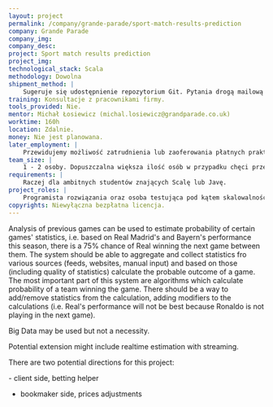 ```yaml
---
layout: project
permalink: /company/grande-parade/sport-match-results-prediction
company: Grande Parade
company_img:
company_desc:
project: Sport match results prediction
project_img:
technological_stack: Scala
methodology: Dowolna
shipment_method: |
    Sugeruje się udostępnienie repozytorium Git. Pytania drogą mailową lub na konsultacjach w siedzibie firmy Grand Parade, raz w tygodniu 1h.
training: Konsultacje z pracownikami firmy.
tools_provided: Nie.
mentor: Michał Łosiewicz (michal.losiewicz@grandparade.co.uk)
worktime: 160h
location: Zdalnie.
money: Nie jest planowana.
later_employment: |
    Przewidujemy możliwość zatrudnienia lub zaoferowania płatnych praktyk.
team_size: |
    1­ - 2 osoby. Dopuszczalna większa ilość osób w przypadku chęci przetestowania alternatywnych rozwiązań lub automatyzacji testów odporności (resilience tests).
requirements: |
    Raczej dla ambitnych studentów znających Scalę lub Javę.
project_roles: |
    Programista rozwiązania oraz osoba testująca pod kątem skalowalności i odporności.
copyrights: Niewyłączna bezpłatna licencja.
---
```

Analysis of previous games can be used to estimate probability of certain games' statistics, i.e. based on Real Madrid's and Bayern's performance this season, there is a 75% chance of Real winning the next game between them. The system should be able to aggregate and collect statistics fro various sources (feeds, websites, manual input) and based on those (including quality of statistics) calculate the probable outcome of a game. The most important part of this system are algorithms which calculate probability of a team winning the game. There should be a way to add/remove statistics from the calculation, adding modifiers to the calculations (i.e. Real's performance will not be best because Ronaldo is not playing in the next game).

Big Data may be used but not a necessity.

Potential extension might include real­time estimation with streaming.

There are two potential directions for this project:

­- client side, betting helper
- bookmaker side, prices adjustments